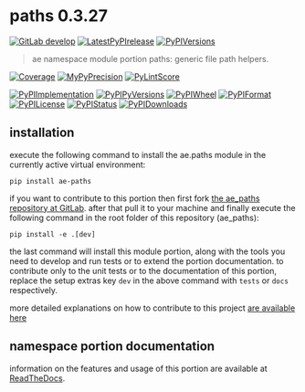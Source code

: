 <!-- THIS FILE IS EXCLUSIVELY MAINTAINED by the project ae.ae V0.3.92 -->
<!-- THIS FILE IS EXCLUSIVELY MAINTAINED by the project aedev.tpl_namespace_root V0.3.13 -->
# paths 0.3.27

[![GitLab develop](https://img.shields.io/gitlab/pipeline/ae-group/ae_paths/develop?logo=python)](
    https://gitlab.com/ae-group/ae_paths)
[![LatestPyPIrelease](
    https://img.shields.io/gitlab/pipeline/ae-group/ae_paths/release0.3.26?logo=python)](
    https://gitlab.com/ae-group/ae_paths/-/tree/release0.3.26)
[![PyPIVersions](https://img.shields.io/pypi/v/ae_paths)](
    https://pypi.org/project/ae-paths/#history)

>ae namespace module portion paths: generic file path helpers.

[![Coverage](https://ae-group.gitlab.io/ae_paths/coverage.svg)](
    https://ae-group.gitlab.io/ae_paths/coverage/index.html)
[![MyPyPrecision](https://ae-group.gitlab.io/ae_paths/mypy.svg)](
    https://ae-group.gitlab.io/ae_paths/lineprecision.txt)
[![PyLintScore](https://ae-group.gitlab.io/ae_paths/pylint.svg)](
    https://ae-group.gitlab.io/ae_paths/pylint.log)

[![PyPIImplementation](https://img.shields.io/pypi/implementation/ae_paths)](
    https://gitlab.com/ae-group/ae_paths/)
[![PyPIPyVersions](https://img.shields.io/pypi/pyversions/ae_paths)](
    https://gitlab.com/ae-group/ae_paths/)
[![PyPIWheel](https://img.shields.io/pypi/wheel/ae_paths)](
    https://gitlab.com/ae-group/ae_paths/)
[![PyPIFormat](https://img.shields.io/pypi/format/ae_paths)](
    https://pypi.org/project/ae-paths/)
[![PyPILicense](https://img.shields.io/pypi/l/ae_paths)](
    https://gitlab.com/ae-group/ae_paths/-/blob/develop/LICENSE.md)
[![PyPIStatus](https://img.shields.io/pypi/status/ae_paths)](
    https://libraries.io/pypi/ae-paths)
[![PyPIDownloads](https://img.shields.io/pypi/dm/ae_paths)](
    https://pypi.org/project/ae-paths/#files)


## installation


execute the following command to install the
ae.paths module
in the currently active virtual environment:
 
```shell script
pip install ae-paths
```

if you want to contribute to this portion then first fork
[the ae_paths repository at GitLab](
https://gitlab.com/ae-group/ae_paths "ae.paths code repository").
after that pull it to your machine and finally execute the
following command in the root folder of this repository
(ae_paths):

```shell script
pip install -e .[dev]
```

the last command will install this module portion, along with the tools you need
to develop and run tests or to extend the portion documentation. to contribute only to the unit tests or to the
documentation of this portion, replace the setup extras key `dev` in the above command with `tests` or `docs`
respectively.

more detailed explanations on how to contribute to this project
[are available here](
https://gitlab.com/ae-group/ae_paths/-/blob/develop/CONTRIBUTING.rst)


## namespace portion documentation

information on the features and usage of this portion are available at
[ReadTheDocs](
https://ae.readthedocs.io/en/latest/_autosummary/ae.paths.html
"ae_paths documentation").
